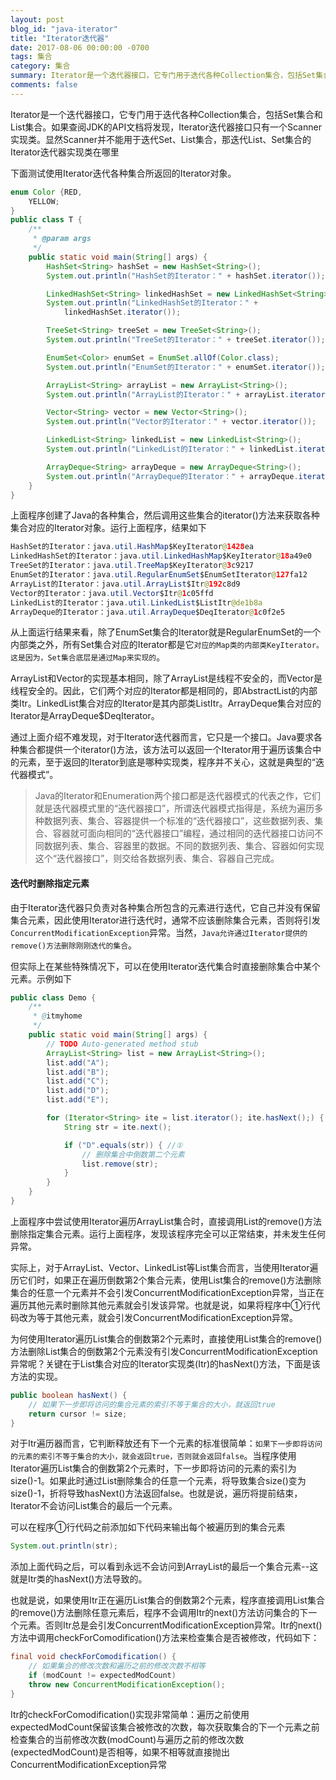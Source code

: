 ```yaml
---
layout: post
blog_id: "java-iterator"
title: "Iterator迭代器"
date: 2017-08-06 00:00:00 -0700
tags: 集合
category: 集合
summary: Iterator是一个迭代器接口，它专门用于迭代各种Collection集合，包括Set集合和List集合
comments: false
---
```


Iterator是一个迭代器接口，它专门用于迭代各种Collection集合，包括Set集合和List集合。如果查阅JDK的API文档将发现，Iterator迭代器接口只有一个Scanner实现类。显然Scanner并不能用于迭代Set、List集合，那迭代List、Set集合的Iterator迭代器实现类在哪里

下面测试使用Iterator迭代各种集合所返回的Iterator对象。

```java
enum Color {RED,
    YELLOW;
}
public class T {
    /**
     * @param args
     */
    public static void main(String[] args) {
        HashSet<String> hashSet = new HashSet<String>();
        System.out.println("HashSet的Iterator：" + hashSet.iterator());

        LinkedHashSet<String> linkedHashSet = new LinkedHashSet<String>();
        System.out.println("LinkedHashSet的Iterator：" +
            linkedHashSet.iterator());

        TreeSet<String> treeSet = new TreeSet<String>();
        System.out.println("TreeSet的Iterator：" + treeSet.iterator());

        EnumSet<Color> enumSet = EnumSet.allOf(Color.class);
        System.out.println("EnumSet的Iterator：" + enumSet.iterator());

        ArrayList<String> arrayList = new ArrayList<String>();
        System.out.println("ArrayList的Iterator：" + arrayList.iterator());

        Vector<String> vector = new Vector<String>();
        System.out.println("Vector的Iterator：" + vector.iterator());

        LinkedList<String> linkedList = new LinkedList<String>();
        System.out.println("LinkedList的Iterator：" + linkedList.iterator());

        ArrayDeque<String> arrayDeque = new ArrayDeque<String>();
        System.out.println("ArrayDeque的Iterator：" + arrayDeque.iterator());
    }
}

```

上面程序创建了Java的各种集合，然后调用这些集合的iterator()方法来获取各种集合对应的Iterator对象。运行上面程序，结果如下

```java
HashSet的Iterator：java.util.HashMap$KeyIterator@1428ea
LinkedHashSet的Iterator：java.util.LinkedHashMap$KeyIterator@18a49e0
TreeSet的Iterator：java.util.TreeMap$KeyIterator@3c9217
EnumSet的Iterator：java.util.RegularEnumSet$EnumSetIterator@127fa12
ArrayList的Iterator：java.util.ArrayList$Itr@192c8d9
Vector的Iterator：java.util.Vector$Itr@1c05ffd
LinkedList的Iterator：java.util.LinkedList$ListItr@de1b8a
ArrayDeque的Iterator：java.util.ArrayDeque$DeqIterator@1c0f2e5
```

从上面运行结果来看，除了EnumSet集合的Iterator就是RegularEnumSet的一个内部类之外，所有Set集合对应的Iterator都是它`对应的Map类的内部类KeyIterator。这是因为，Set集合底层是通过Map来实现的`。

ArrayList和Vector的实现基本相同，除了ArrayList是线程不安全的，而Vector是线程安全的。因此，它们两个对应的Iterator都是相同的，即AbstractList的内部类Itr。LinkedList集合对应的Iterator是其内部类ListItr。ArrayDeque集合对应的Iterator是ArrayDeque$DeqIterator。

通过上面介绍不难发现，对于Iterator迭代器而言，它只是一个接口。Java要求各种集合都提供一个iterator()方法，该方法可以返回一个Iterator用于遍历该集合中的元素，至于返回的Iterator到底是哪种实现类，程序并不关心，这就是典型的“迭代器模式”。

> Java的Iterator和Enumeration两个接口都是迭代器模式的代表之作，它们就是迭代器模式里的“迭代器接口”，所谓迭代器模式指得是，系统为遍历多种数据列表、集合、容器提供一个标准的“迭代器接口”，这些数据列表、集合、容器就可面向相同的“迭代器接口”编程，通过相同的迭代器接口访问不同数据列表、集合、容器里的数据。不同的数据列表、集合、容器如何实现这个“迭代器接口”，则交给各数据列表、集合、容器自己完成。

#### 迭代时删除指定元素

由于Iterator迭代器只负责对各种集合所包含的元素进行迭代，它自己并没有保留集合元素，因此使用Iterator进行迭代时，通常不应该删除集合元素，否则将引发`ConcurrentModificationException`异常。当然，`Java允许通过Iterator提供的remove()方法删除刚刚迭代的集合`。

但实际上在某些特殊情况下，可以在使用Iterator迭代集合时直接删除集合中某个元素。示例如下

```java
public class Demo {
    /**
     * @itmyhome
     */
    public static void main(String[] args) {
        // TODO Auto-generated method stub
        ArrayList<String> list = new ArrayList<String>();
        list.add("A");
        list.add("B");
        list.add("C");
        list.add("D");
        list.add("E");

        for (Iterator<String> ite = list.iterator(); ite.hasNext();) {
            String str = ite.next();

            if ("D".equals(str)) { //①
                // 删除集合中倒数第二个元素
                list.remove(str);
            }
        }
    }
}

```

上面程序中尝试使用Iterator遍历ArrayList集合时，直接调用List的remove()方法删除指定集合元素。运行上面程序，发现该程序完全可以正常结束，并未发生任何异常。

实际上，对于ArrayList、Vector、LinkedList等List集合而言，当使用Iterator遍历它们时，如果正在遍历倒数第2个集合元素，使用List集合的remove()方法删除集合的任意一个元素并不会引发ConcurrentModificationException异常，当正在遍历其他元素时删除其他元素就会引发该异常。也就是说，如果将程序中①行代码改为等于其他元素，就会引发ConcurrentModificationException异常。

为何使用Iterator遍历List集合的倒数第2个元素时，直接使用List集合的remove()方法删除List集合的倒数第2个元素没有引发ConcurrentModificationException异常呢？关键在于List集合对应的Iterator实现类(Itr)的hasNext()方法，下面是该方法的实现。

```java
public boolean hasNext() {
    // 如果下一步即将访问的集合元素的索引不等于集合的大小，就返回true
    return cursor != size;
}
```

对于Itr遍历器而言，它判断释放还有下一个元素的标准很简单：`如果下一步即将访问的元素的索引不等于集合的大小，就会返回true，否则就会返回false`。当程序使用Iterator遍历List集合的倒数第2个元素时，下一步即将访问的元素的索引为size()-1。如果此时通过List删除集合的任意一个元素，将导致集合size()变为size()-1，折将导致hasNext()方法返回false。也就是说，遍历将提前结束，Iterator不会访问List集合的最后一个元素。

可以在程序①行代码之前添加如下代码来输出每个被遍历到的集合元素

```java
System.out.println(str);
```

添加上面代码之后，可以看到永远不会访问到ArrayList的最后一个集合元素--这就是Itr类的hasNext()方法导致的。

也就是说，如果使用Itr正在遍历List集合的倒数第2个元素，程序直接调用List集合的remove()方法删除任意元素后，程序不会调用Itr的next()方法访问集合的下一个元素。否则Itr总是会引发ConcurrentModificationException异常。Itr的next()方法中调用checkForComodification()方法来检查集合是否被修改，代码如下：

```java
final void checkForComodification() {
    // 如果集合的修改次数和遍历之前的修改次数不相等
    if (modCount != expectedModCount)
	throw new ConcurrentModificationException();
}
```

Itr的checkForComodification()实现非常简单：遍历之前使用expectedModCount保留该集合被修改的次数，每次获取集合的下一个元素之前检查集合的当前修改次数(modCount)与遍历之前的修改次数(expectedModCount)是否相等，如果不相等就直接抛出ConcurrentModificationException异常










